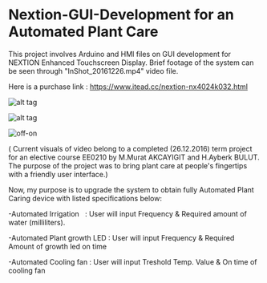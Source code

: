 # Nextion-GUI-Development for an Automated Plant Care
This project involves Arduino and HMI files on GUI development for NEXTION Enhanced Touchscreen Display.
Brief footage of the system can be seen through "InShot_20161226.mp4" video file. 

Here is a purchase link : https://www.itead.cc/nextion-nx4024k032.html

![alt tag](https://cloud.githubusercontent.com/assets/24646925/22704989/6e04aa90-ed72-11e6-86e8-847ea1736876.jpg)

![alt tag](https://cloud.githubusercontent.com/assets/24646925/22705064/b872fe56-ed72-11e6-8e03-583545a8c529.jpg)

![off-on](https://cloud.githubusercontent.com/assets/24646925/24079613/764a1258-0c94-11e7-93a5-7a7696b2ef7d.jpg)



( Current visuals of video belong to a completed (26.12.2016) term project for an elective course EE0210 by M.Murat AKCAYIGIT and H.Ayberk BULUT. The purpose of the project was to bring plant care at people's fingertips with a friendly user interface.)

Now, my purpose is to upgrade the system to obtain fully Automated Plant Caring device with listed specifications below:

-Automated Irrigation
    : User will input Frequency & Required amount of water (milliliters).
    
-Automated Plant growth LED
    : User will input Frequency & Required Amount of growth led on time
    
-Automated Cooling fan
    : User will input Treshold Temp. Value & On time of cooling fan
